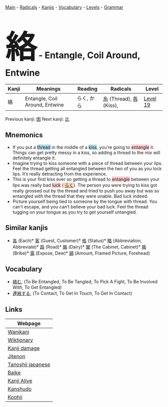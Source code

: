 <style> bigfont {font-size: 100px}</style>
[Main](../index.md) -
[Radicals](../radicals.md) -
[Kanjis](../kanjis.md) -
[Vocabulary](../vocabulary.md) -
[Levels](../levels.md) -
[Grammar](../grammar.md)
# <bigfont> 絡</bigfont> - Entangle, Coil Around, Entwine 

| Kanji | Meanings | Reading | Radicals | Level |
| --- | --- | --- | --- | --- |
| 絡 | Entangle, Coil Around, Entwine | らく, から | [糸](../radicals/糸.md) (Thread), [各](../radicals/各.md) (Kiss),  | [Level 19](../levels/wk_level19.md) |

Previous kanji: [困](困.md) Next kanji: [比](比.md) 

## Mnemonics
 * If you put a <span style="background-color:#ADD8E6"> thread</span> in the middle of a <span style="background-color:#ADD8E6"> kiss</span>, you’re going to <span style="background-color:#ffcccb"> entangle</span> it. Things can get pretty messy in a kiss, so adding a thread to the mix will definitely entangle it.
* Imagine trying to kiss someone with a piece of thread between your lips. Feel the thread getting all entangled between the two of you as you lock lips. It’s really detracting from the experience.
* This is your first kiss ever so getting a thread to <span style="background-color:#ffcccb"> entangle</span> between your lips was really bad <span style="background-color:#ffcccb"> luck</span> (<span style="background-color:#fed8b1"> [らく](https://jisho.org/search/らく)</span>). The person you were trying to kiss got really grossed out by the thread and tried to push you away but was so entangled with the thread that they were unable. Bad luck indeed.
* Picture yourself being tied to someone by the tongue with thread. You can’t escape, and you can’t believe your bad luck. Feel the thread tugging on your tongue as you try to get yourself untangled.


## Similar kanjis
 * [各](各.md) (Each)* [客](客.md) (Guest, Customer)* [格](格.md) (Status)* [略](略.md) (Abbreviation, Abbreviate)* [路](路.md) (Road)* [酪](酪.md) (Dairy)* [閣](閣.md) (The Cabinet, Cabinet)* [賂](賂.md) (Bribe)* [露](露.md) (Expose, Dew)* [額](額.md) (Amount, Framed Picture, Forehead)


## Vocabulary
 * [絡む](../vocabulary/絡.md), (To Be Entangled, To Be Tangled, To Pick A Fight, To Be Involved With, To Get Entangled)
* [連絡する](../vocabulary/絡.md), (To Contact, To Get In Touch, To Get In Contact)



## Links 

| Webpage |
| --- |
| [Wanikani          ](https://www.wanikani.com/kanji/絡) |
| [Wiktionary        ](https://en.wiktionary.org/wiki/絡) |
| [Kanji damage      ](http://www.kanjidamage.com/kanji/search?utf8=✓&q=絡) |
| [Jitenon           ](https://jitenon.com/kanji/絡) |
| [Tanoshii japanese ](https://www.tanoshiijapanese.com/dictionary/kanji.cfm?k=絡) |
| [Baike             ](https://baike.baidu.com/item/絡) |
| [Kanji Alive       ](https://app.kanjialive.com/絡) |
| [Kanshudo          ](https://www.kanshudo.com/searchmn?q=絡) |
| [Koohii            ](https://kanji.koohii.com/study/kanji/絡) |

